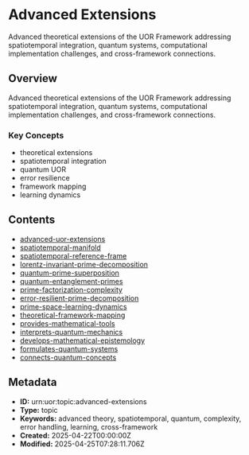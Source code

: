 # Advanced Extensions

Advanced theoretical extensions of the UOR Framework addressing spatiotemporal integration, quantum systems, computational implementation challenges, and cross-framework connections.

## Overview

Advanced theoretical extensions of the UOR Framework addressing spatiotemporal integration, quantum systems, computational implementation challenges, and cross-framework connections.

### Key Concepts

- theoretical extensions
- spatiotemporal integration
- quantum UOR
- error resilience
- framework mapping
- learning dynamics

## Contents

- [advanced-uor-extensions](../Resources/advanced-uor-extensions.md)
- [spatiotemporal-manifold](../Resources/spatiotemporal-manifold.md)
- [spatiotemporal-reference-frame](../Resources/spatiotemporal-reference-frame.md)
- [lorentz-invariant-prime-decomposition](../Resources/lorentz-invariant-prime-decomposition.md)
- [quantum-prime-superposition](../Resources/quantum-prime-superposition.md)
- [quantum-entanglement-primes](../Resources/quantum-entanglement-primes.md)
- [prime-factorization-complexity](../Resources/prime-factorization-complexity.md)
- [error-resilient-prime-decomposition](../Resources/error-resilient-prime-decomposition.md)
- [prime-space-learning-dynamics](../Resources/prime-space-learning-dynamics.md)
- [theoretical-framework-mapping](../Resources/theoretical-framework-mapping.md)
- [provides-mathematical-tools](../Resources/provides-mathematical-tools.md)
- [interprets-quantum-mechanics](../Resources/interprets-quantum-mechanics.md)
- [develops-mathematical-epistemology](../Resources/develops-mathematical-epistemology.md)
- [formulates-quantum-systems](../Resources/formulates-quantum-systems.md)
- [connects-quantum-concepts](../Resources/connects-quantum-concepts.md)

## Metadata

- **ID:** urn:uor:topic:advanced-extensions
- **Type:** topic
- **Keywords:** advanced theory, spatiotemporal, quantum, complexity, error handling, learning, cross-framework
- **Created:** 2025-04-22T00:00:00Z
- **Modified:** 2025-04-25T07:28:11.706Z
